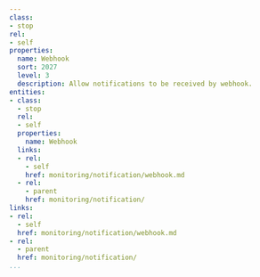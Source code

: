 ```yaml
---
class:
- stop
rel:
- self
properties:
  name: Webhook
  sort: 2027
  level: 3
  description: Allow notifications to be received by webhook.
entities:
- class:
  - stop
  rel:
  - self
  properties:
    name: Webhook
  links:
  - rel:
    - self
    href: monitoring/notification/webhook.md
  - rel:
    - parent
    href: monitoring/notification/
links:
- rel:
  - self
  href: monitoring/notification/webhook.md
- rel:
  - parent
  href: monitoring/notification/
...
```

